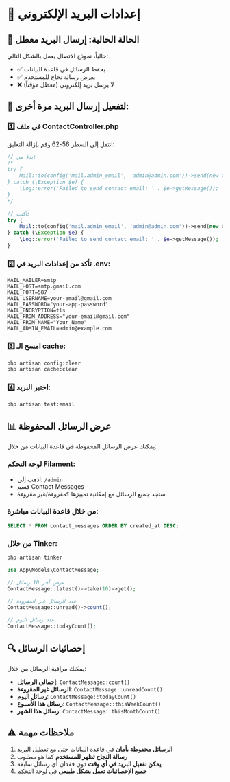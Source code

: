 # 📧 إعدادات البريد الإلكتروني

## 🔄 الحالة الحالية: إرسال البريد معطل

حالياً، نموذج الاتصال يعمل بالشكل التالي:
- ✅ يحفظ الرسائل في قاعدة البيانات
- ✅ يعرض رسالة نجاح للمستخدم
- ❌ لا يرسل بريد إلكتروني (معطل مؤقتاً)

## 🔧 لتفعيل إرسال البريد مرة أخرى:

### 1️⃣ في ملف ContactController.php
انتقل إلى السطر 56-62 وقم بإزالة التعليق:

```php
// بدلاً من:
/*
try {
    Mail::to(config('mail.admin_email', 'admin@admin.com'))->send(new ContactMessageMail($contactMessage));
} catch (\Exception $e) {
    \Log::error('Failed to send contact email: ' . $e->getMessage());
}
*/

// أكتب:
try {
    Mail::to(config('mail.admin_email', 'admin@admin.com'))->send(new ContactMessageMail($contactMessage));
} catch (\Exception $e) {
    \Log::error('Failed to send contact email: ' . $e->getMessage());
}
```

### 2️⃣ تأكد من إعدادات البريد في .env:
```env
MAIL_MAILER=smtp
MAIL_HOST=smtp.gmail.com
MAIL_PORT=587
MAIL_USERNAME=your-email@gmail.com
MAIL_PASSWORD="your-app-password"
MAIL_ENCRYPTION=tls
MAIL_FROM_ADDRESS="your-email@gmail.com"
MAIL_FROM_NAME="Your Name"
MAIL_ADMIN_EMAIL=admin@example.com
```

### 3️⃣ امسح الـ cache:
```bash
php artisan config:clear
php artisan cache:clear
```

### 4️⃣ اختبر البريد:
```bash
php artisan test:email
```

## 📊 عرض الرسائل المحفوظة

يمكنك عرض الرسائل المحفوظة في قاعدة البيانات من خلال:

### لوحة التحكم Filament:
- اذهب إلى: `/admin`
- قسم Contact Messages
- ستجد جميع الرسائل مع إمكانية تمييزها كمقروءة/غير مقروءة

### من خلال قاعدة البيانات مباشرة:
```sql
SELECT * FROM contact_messages ORDER BY created_at DESC;
```

### من خلال Tinker:
```bash
php artisan tinker
```
```php
use App\Models\ContactMessage;

// عرض آخر 10 رسائل
ContactMessage::latest()->take(10)->get();

// عدد الرسائل غير المقروءة
ContactMessage::unread()->count();

// عدد رسائل اليوم
ContactMessage::todayCount();
```

## 🔍 إحصائيات الرسائل

يمكنك مراقبة الرسائل من خلال:
- **إجمالي الرسائل**: `ContactMessage::count()`
- **الرسائل غير المقروءة**: `ContactMessage::unreadCount()`
- **رسائل اليوم**: `ContactMessage::todayCount()`
- **رسائل هذا الأسبوع**: `ContactMessage::thisWeekCount()`
- **رسائل هذا الشهر**: `ContactMessage::thisMonthCount()`

## ⚠️ ملاحظات مهمة

1. **الرسائل محفوظة بأمان** في قاعدة البيانات حتى مع تعطيل البريد
2. **رسالة النجاح تظهر للمستخدم** كما هو مطلوب
3. **يمكن تفعيل البريد في أي وقت** دون فقدان أي رسائل سابقة
4. **جميع الإحصائيات تعمل بشكل طبيعي** في لوحة التحكم
